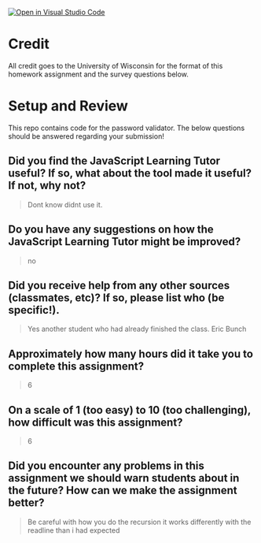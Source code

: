 [![Open in Visual Studio Code](https://classroom.github.com/assets/open-in-vscode-f059dc9a6f8d3a56e377f745f24479a46679e63a5d9fe6f495e02850cd0d8118.svg)](https://classroom.github.com/online_ide?assignment_repo_id=5545535&assignment_repo_type=AssignmentRepo)
# Credit

All credit goes to the University of Wisconsin for the format of this homework assignment and the survey questions below.

# Setup and Review

This repo contains code for the password validator. The below questions should be answered regarding your submission!

## Did you find the JavaScript Learning Tutor useful? If so, what about the tool made it useful? If not, why not?
> Dont know didnt use it.

## Do you have any suggestions on how the JavaScript Learning Tutor might be improved?
> no

## Did you receive help from any other sources (classmates, etc)? If so, please list who (be specific!).
> Yes another student who had already finished the class. Eric Bunch


## Approximately how many hours did it take you to complete this assignment?
> 6


## On a scale of 1 (too easy) to 10 (too challenging), how difficult was this assignment?
> 6


## Did you encounter any problems in this assignment we should warn students about in the future? How can we make the assignment better?
> Be careful with how you do the recursion it works differently with the readline than i had expected
